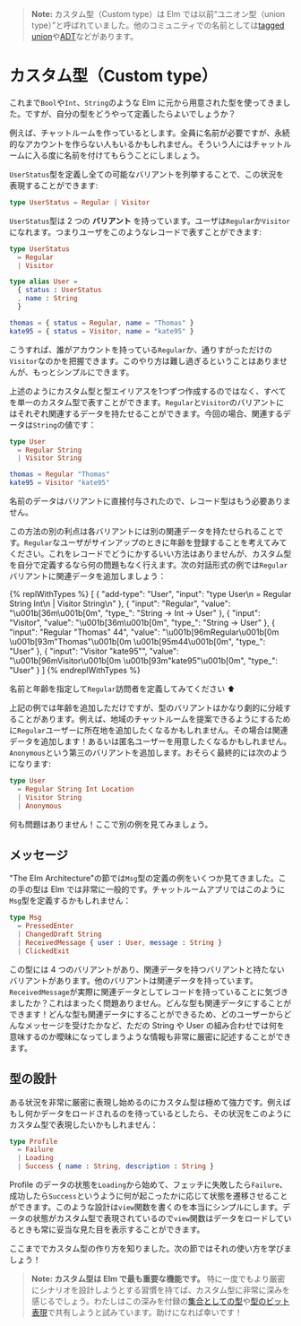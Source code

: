 <!--
> **Note:** Custom types used to be referred to as “union types” in Elm. Names from other communities include [tagged unions](https://en.wikipedia.org/wiki/Tagged_union) and [ADTs](https://en.wikipedia.org/wiki/Algebraic_data_type).
-->

> **Note:** カスタム型（Custom type）は Elm では以前“ユニオン型（union type）”と呼ばれていました。他のコミュニティでの名前としては[tagged union](https://en.wikipedia.org/wiki/Tagged_union)や[ADT](https://en.wikipedia.org/wiki/Algebraic_data_type)などがあります。

<!--
# Custom Types
-->

# カスタム型（Custom type）

<!--
So far we have seen a bunch of types like `Bool`, `Int`, and `String`. But how do we define our own?
-->

これまで`Bool`や`Int`、`String`のような Elm に元から用意された型を使ってきました。ですが、自分の型をどうやって定義したらよいでしょうか？

<!--
Say we are making a chat room. Everyone needs a name, but maybe some users do not have a permanent account. They just give a name each time they show up.
-->

例えば、チャットルームを作っているとします。全員に名前が必要ですが、永続的なアカウントを作らない人もいるかもしれません。そういう人にはチャットルームに入る度に名前を付けてもらうことにしましょう。

<!--
We can describe this situation by defining a `UserStatus` type, listing all the possible variations:
-->

`UserStatus`型を定義し全ての可能なバリアントを列挙することで、この状況を表現することができます:

```elm
type UserStatus = Regular | Visitor
```

<!--
The `UserStatus` type has two **variants**. Someone can be a `Regular` or a `Visitor`. So we could represent a user as a record like this:
-->

`UserStatus`型は 2 つの **バリアント** を持っています。ユーザは`Regular`か`Visitor`になれます。つまりユーザをこのようなレコードで表すことができます:

```elm
type UserStatus
  = Regular
  | Visitor

type alias User =
  { status : UserStatus
  , name : String
  }

thomas = { status = Regular, name = "Thomas" }
kate95 = { status = Visitor, name = "kate95" }
```

<!--
So now we can track if someone is a `Regular` with an account or a `Visitor` who is just passing through. It is not too tough, but we can make it simpler!
-->

こうすれば、誰がアカウントを持っている`Regular`か、通りすがっただけの`Visitor`なのかを把握できます。このやり方は難し過ぎるということはありませんが、もっとシンプルにできます。

<!--
Rather than creating a custom type and a type alias, we can represent all this with just a single custom type. The `Regular` and `Visitor` variants each have an associated data. In our case, the associated data is a `String` value:
-->

上述のようにカスタム型と型エイリアスを1つずつ作成するのではなく、すべてを単一のカスタム型で表すことができます。`Regular`と`Visitor`のバリアントにはそれぞれ関連するデータを持たせることができます。今回の場合、関連するデータは`String`の値です：

```elm
type User
  = Regular String
  | Visitor String

thomas = Regular "Thomas"
kate95 = Visitor "kate95"
```

<!--
The data is attached directly to the variant, so there is no need for the record anymore.
-->

名前のデータはバリアントに直接付与されたので、レコード型はもう必要ありません。

<!--
Another benefit of this approach is that each variant can have different associated data. Say that `Regular` users gave their age when they signed up. There is no nice way to capture that with records, but when you define your own custom type it is no problem. Let's add some associated data to the `Regular` variant in an interactive example:
-->

この方法の別の利点は各バリアントには別の関連データを持たせられることです。`Regular`なユーザがサインアップのときに年齢を登録することを考えてみてください。これをレコードでどうにかするいい方法はありませんが、カスタム型を自分で定義するなら何の問題もなく行えます。次の対話形式の例では`Regular`バリアントに関連データを追加しましょう：

{% replWithTypes %}
[
  {
    "add-type": "User",
    "input": "type User\n  = Regular String Int\n  | Visitor String\n"
  },
  {
    "input": "Regular",
    "value": "\u001b[36m<function>\u001b[0m",
    "type_": "String -> Int -> User"
  },
  {
    "input": "Visitor",
    "value": "\u001b[36m<function>\u001b[0m",
    "type_": "String -> User"
  },
  {
    "input": "Regular \"Thomas\" 44",
    "value": "\u001b[96mRegular\u001b[0m \u001b[93m\"Thomas\"\u001b[0m \u001b[95m44\u001b[0m",
    "type_": "User"
  },
  {
    "input": "Visitor \"kate95\"",
    "value": "\u001b[96mVisitor\u001b[0m \u001b[93m\"kate95\"\u001b[0m",
    "type_": "User"
  }
]
{% endreplWithTypes %}

<!--
Try defining a `Regular` visitor with a name and age ⬆️
-->

名前と年齢を指定して`Regular`訪問者を定義してみてください ⬆️

<!--
We only added an age, but variants of a type can diverge quite dramatically. For example, maybe we want to add location for `Regular` users so we can suggest regional chat rooms. Add more associated data! Or maybe we want to have anonymous users. Add a third variant called `Anonymous`. Maybe we end up with:
-->

上記の例では年齢を追加しただけですが、型のバリアントはかなり劇的に分岐することがあります。例えば、地域のチャットルームを提案できるようにするために`Regular`ユーザーに所在地を追加したくなるかもしれません。その場合は関連データを追加します！あるいは匿名ユーザーを用意したくなるかもしれません。`Anonymous`という第三のバリアントを追加します。おそらく最終的には次のようになります:

```elm
type User
  = Regular String Int Location
  | Visitor String
  | Anonymous
```

<!--
No problem! Let’s see some other examples now.
-->

何も問題はありません！ここで別の例を見てみましょう。

<!--
## Messages
-->

## メッセージ

<!--
In the architecture section, we saw a couple of examples of defining a `Msg` type. This sort of type is extremely common in Elm. In our chat room, we might define a `Msg` type like this:
-->

"The Elm Architecture"の節では`Msg`型の定義の例をいくつか見てきました。この手の型は Elm では非常に一般的です。チャットルームアプリではこのように`Msg`型を定義するかもしれません：

```elm
type Msg
  = PressedEnter
  | ChangedDraft String
  | ReceivedMessage { user : User, message : String }
  | ClickedExit
```

<!--
We have four variants. Some variants have no associated data, others have a bunch. Notice that `ReceivedMessage` actually has a record as associated data. That is totally fine. Any type can be associated data! This allows you to describe interactions in your application very precisely.
-->

この型には 4 つのバリアントがあり、関連データを持つバリアントと持たないバリアントがあります。他のバリアントは関連データを持っています。`ReceivedMessage`が実際に関連データとしてレコードを持っていることに気づきましたか？これはまったく問題ありません。どんな型も関連データにすることができます！どんな型も関連データにすることができるため、どのユーザーからどんなメッセージを受けたかなど、ただの String や User の組み合わせでは何を意味するのか曖昧になってしまうような情報も非常に厳密に記述することができます。

<!--
## Modeling
-->

## 型の設計

<!--
Custom types become extremely powerful when you start modeling situations very precisely. For example, if you are waiting for some data to load, you might want to model it with a custom type like this:
-->

ある状況を非常に厳密に表現し始めるのにカスタム型は極めて強力です。例えばもし何かデータをロードされるのを待っているとしたら、その状況をこのようにカスタム型で表現したいかもしれません：

```elm
type Profile
  = Failure
  | Loading
  | Success { name : String, description : String }
```

<!--
So you can start in the `Loading` state and then transition to `Failure` or `Success` depending on what happens. This makes it really simple to write a `view` function that always shows something reasonable when data is loading.
-->

Profile のデータの状態を`Loading`から始めて、フェッチに失敗したら`Failure`、成功したら`Success`というように何が起こったかに応じて状態を遷移させることができます。このような設計は`view`関数を書くのを本当にシンプルにします。データの状態がカスタム型で表現されているので`view`関数はデータをロードしているときも常に妥当な見た目を表示することができます。

<!--
Now we know how to create custom types, the next section will show how to use them!
-->

ここまででカスタム型の作り方を知りました。次の節ではそれの使い方を学びましょう！

<!--
> **Note: Custom types are the most important feature in Elm.** They have a lot of depth, especially once you get in the habit of trying to model scenarios more precisely. I tried to share some of this depth in [Types as Sets](/appendix/types_as_sets.html) and [Types as Bits](/appendix/types_as_bits.html) in the appendix. I hope you find them helpful!
-->

> **Note: カスタム型は Elm で最も重要な機能です。** 特に一度でもより厳密にシナリオを設計しようとする習慣を持てば、カスタム型に非常に深みを感じるでしょう。わたしはこの深みを付録の[集合としての型](/appendix/types_as_sets.html)や[型のビット表現](/appendix/types_as_bits.html)で共有しようと試みています。助けになれば幸いです！
